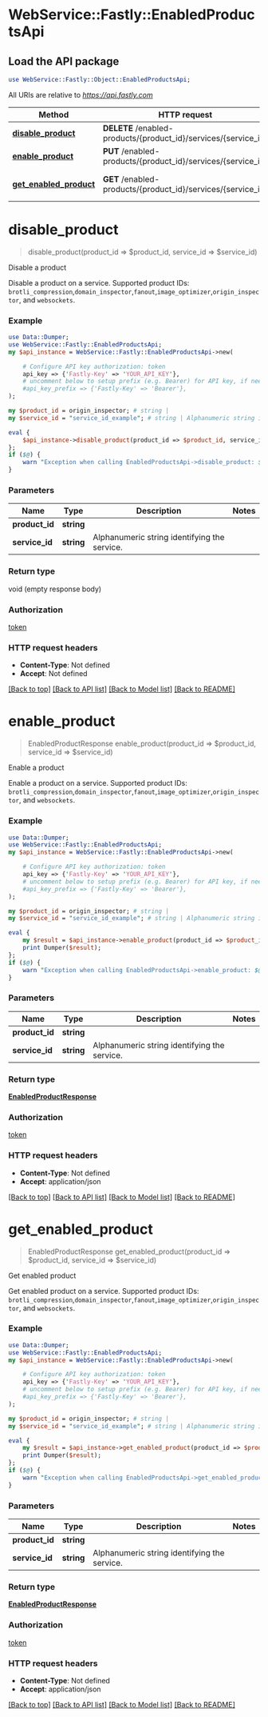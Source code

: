 # WebService::Fastly::EnabledProductsApi

## Load the API package
```perl
use WebService::Fastly::Object::EnabledProductsApi;
```

All URIs are relative to *https://api.fastly.com*

Method | HTTP request | Description
------------- | ------------- | -------------
[**disable_product**](EnabledProductsApi.md#disable_product) | **DELETE** /enabled-products/{product_id}/services/{service_id} | Disable a product
[**enable_product**](EnabledProductsApi.md#enable_product) | **PUT** /enabled-products/{product_id}/services/{service_id} | Enable a product
[**get_enabled_product**](EnabledProductsApi.md#get_enabled_product) | **GET** /enabled-products/{product_id}/services/{service_id} | Get enabled product


# **disable_product**
> disable_product(product_id => $product_id, service_id => $service_id)

Disable a product

Disable a product on a service. Supported product IDs: `brotli_compression`,`domain_inspector`,`fanout`,`image_optimizer`,`origin_inspector`, and `websockets`.

### Example
```perl
use Data::Dumper;
use WebService::Fastly::EnabledProductsApi;
my $api_instance = WebService::Fastly::EnabledProductsApi->new(

    # Configure API key authorization: token
    api_key => {'Fastly-Key' => 'YOUR_API_KEY'},
    # uncomment below to setup prefix (e.g. Bearer) for API key, if needed
    #api_key_prefix => {'Fastly-Key' => 'Bearer'},
);

my $product_id = origin_inspector; # string | 
my $service_id = "service_id_example"; # string | Alphanumeric string identifying the service.

eval {
    $api_instance->disable_product(product_id => $product_id, service_id => $service_id);
};
if ($@) {
    warn "Exception when calling EnabledProductsApi->disable_product: $@\n";
}
```

### Parameters

Name | Type | Description  | Notes
------------- | ------------- | ------------- | -------------
 **product_id** | **string**|  | 
 **service_id** | **string**| Alphanumeric string identifying the service. | 

### Return type

void (empty response body)

### Authorization

[token](../README.md#token)

### HTTP request headers

 - **Content-Type**: Not defined
 - **Accept**: Not defined

[[Back to top]](#) [[Back to API list]](../README.md#documentation-for-api-endpoints) [[Back to Model list]](../README.md#documentation-for-models) [[Back to README]](../README.md)

# **enable_product**
> EnabledProductResponse enable_product(product_id => $product_id, service_id => $service_id)

Enable a product

Enable a product on a service. Supported product IDs: `brotli_compression`,`domain_inspector`,`fanout`,`image_optimizer`,`origin_inspector`, and `websockets`.

### Example
```perl
use Data::Dumper;
use WebService::Fastly::EnabledProductsApi;
my $api_instance = WebService::Fastly::EnabledProductsApi->new(

    # Configure API key authorization: token
    api_key => {'Fastly-Key' => 'YOUR_API_KEY'},
    # uncomment below to setup prefix (e.g. Bearer) for API key, if needed
    #api_key_prefix => {'Fastly-Key' => 'Bearer'},
);

my $product_id = origin_inspector; # string | 
my $service_id = "service_id_example"; # string | Alphanumeric string identifying the service.

eval {
    my $result = $api_instance->enable_product(product_id => $product_id, service_id => $service_id);
    print Dumper($result);
};
if ($@) {
    warn "Exception when calling EnabledProductsApi->enable_product: $@\n";
}
```

### Parameters

Name | Type | Description  | Notes
------------- | ------------- | ------------- | -------------
 **product_id** | **string**|  | 
 **service_id** | **string**| Alphanumeric string identifying the service. | 

### Return type

[**EnabledProductResponse**](EnabledProductResponse.md)

### Authorization

[token](../README.md#token)

### HTTP request headers

 - **Content-Type**: Not defined
 - **Accept**: application/json

[[Back to top]](#) [[Back to API list]](../README.md#documentation-for-api-endpoints) [[Back to Model list]](../README.md#documentation-for-models) [[Back to README]](../README.md)

# **get_enabled_product**
> EnabledProductResponse get_enabled_product(product_id => $product_id, service_id => $service_id)

Get enabled product

Get enabled product on a service. Supported product IDs: `brotli_compression`,`domain_inspector`,`fanout`,`image_optimizer`,`origin_inspector`, and `websockets`.

### Example
```perl
use Data::Dumper;
use WebService::Fastly::EnabledProductsApi;
my $api_instance = WebService::Fastly::EnabledProductsApi->new(

    # Configure API key authorization: token
    api_key => {'Fastly-Key' => 'YOUR_API_KEY'},
    # uncomment below to setup prefix (e.g. Bearer) for API key, if needed
    #api_key_prefix => {'Fastly-Key' => 'Bearer'},
);

my $product_id = origin_inspector; # string | 
my $service_id = "service_id_example"; # string | Alphanumeric string identifying the service.

eval {
    my $result = $api_instance->get_enabled_product(product_id => $product_id, service_id => $service_id);
    print Dumper($result);
};
if ($@) {
    warn "Exception when calling EnabledProductsApi->get_enabled_product: $@\n";
}
```

### Parameters

Name | Type | Description  | Notes
------------- | ------------- | ------------- | -------------
 **product_id** | **string**|  | 
 **service_id** | **string**| Alphanumeric string identifying the service. | 

### Return type

[**EnabledProductResponse**](EnabledProductResponse.md)

### Authorization

[token](../README.md#token)

### HTTP request headers

 - **Content-Type**: Not defined
 - **Accept**: application/json

[[Back to top]](#) [[Back to API list]](../README.md#documentation-for-api-endpoints) [[Back to Model list]](../README.md#documentation-for-models) [[Back to README]](../README.md)

